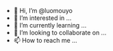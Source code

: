 - 👋 Hi, I’m @luomouyo
- 👀 I’m interested in ...
- 🌱 I’m currently learning ...
- 💞️ I’m looking to collaborate on ...
- 📫 How to reach me ...

<!---
luomouyo/luomouyo is a ✨ special ✨ repository because its `README.md` (this file) appears on your GitHub profile.
You can click the Preview link to take a look at your changes.
--->
